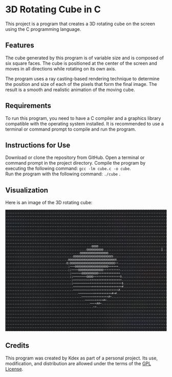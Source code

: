 # 3D Rotating Cube in C

This project is a program that creates a 3D rotating cube on the screen using the C programming language.

## Features

The cube generated by this program is of variable size and is composed of six square faces. The cube is positioned at the center of the screen and moves in all directions while rotating on its own axis.

The program uses a ray casting-based rendering technique to determine the position and size of each of the pixels that form the final image. The result is a smooth and realistic animation of the moving cube.

## Requirements

To run this program, you need to have a C compiler and a graphics library compatible with the operating system installed. It is recommended to use a terminal or command prompt to compile and run the program.

## Instructions for Use

Download or clone the repository from GitHub.
Open a terminal or command prompt in the project directory.
Compile the program by executing the following command: ```gcc -lm cube.c -o cube```.<br>
Run the program with the following command: ```./cube``` .

## Visualization

Here is an image of the 3D rotating cube:

![3D Rotating Cube](./img/capture1.png)

## Credits

This program was created by Kdex as part of a personal project. Its use, modification, and distribution are allowed under the terms of the [GPL License](https://en.wikipedia.org/wiki/GNU_General_Public_License "GPL License").